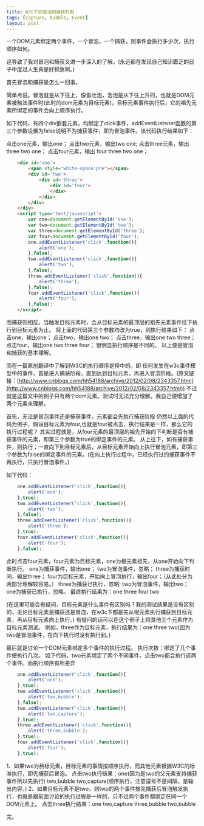 ```yaml
---
title: W3C下的冒泡和捕获机制
tags: [Capture, Bubble, Event]
layout: post
---
```

一个DOM元素绑定两个事件，一个冒泡，一个捕获，则事件会执行多少次，执行顺序如何。

这导致了我对冒泡和捕获又进一步深入的了解。(永远都在发现自己知识匮乏的日子中度过人生真是好抓急啊。)

首先冒泡和捕获是怎么一回事。

简单点说。冒泡就是从下往上，像鱼吐泡，泡泡是从下往上升的，也就是DOM元素被触法事件时(此时的dom元素为目标元素)，目标元素事件执行后，它的祖先元素所绑定的事件会向上顺序执行。

如下代码，有四个div嵌套元素，均绑定了click事件，addEventListener函数的第三个参数设置为false说明不为捕获事件，即为冒泡事件。该代码执行结果如下：

点击one元素，输出one；
点击two元素，输出two one;
点击three元素，输出 three two one；
点击four元素，输出 four three two one；

```html
    <div id='one'>  
        <span style="white-space:pre"></span>
        <div id='two'>  
            <div id='three'>  
                <div id='four'>  
                </div>  
            </div>  
        </div>  
    </div>  
    <script type='text/javascript'>  
        var one=document.getElementById('one');  
        var two=document.getElementById('two');  
        var three=document.getElementById('three');  
        var four=document.getElementById('four');  
        one.addEventListener('click',function(){  
            alert('one');  
        },false);  
        two.addEventListener('click',function(){  
            alert('two');  
        },false);  
        three.addEventListener('click',function(){  
            alert('three');  
        },false);  
        four.addEventListener('click',function(){  
            alert('four');  
        },false);  
    </script>  
```

而捕获则相反。当触发目标元素时，会从目标元素的最顶层的祖先元素事件往下执行到目标元素为止。
将上面的代码第三个参数均改为true，则执行结果如下：
点击one，输出one；
点击two，输出one two；
点击three，输出one two three；
点击four，输出one two three four；
很明显执行顺序是不同的。
以上便是冒泡和捕获的基本理解。

而在一篇原创翻译中了解到W3C的执行顺序是择中的。即
任何发生在w3c事件模型中的事件，首是进入捕获阶段，直到达到目标元素，再进入冒泡阶段。(原文链接：[http://www.cnblogs.com/hh54188/archive/2012/02/08/2343357.html](http://www.cnblogs.com/hh54188/archive/2012/02/08/2343357.html))
不过就是这篇文中的例子只有两个dom元素。测试时无法充分理解。我自己便增加了两个元素来理解。

首先，无论是冒泡事件还是捕获事件，元素都会先执行捕获阶段
仍然以上面的代码为例子，假设目标元素为four,也就是four被点击，执行结果是一样，那么它的执行过程呢？
其实过程就是，从four元素的最顶层的祖先开始向下判断是否有捕获事件的元素，即第三个参数为true的绑定事件的元素。
从上往下，如有捕获事件，则执行；一直向下到目标元素后，从目标元素开始向上执行冒泡元素，即第三个参数为false的绑定事件的元素。(在向上执行过程中，已经执行过的捕获事件不再执行，只执行冒泡事件。)

如下代码：

```javascript
    one.addEventListener('click',function(){  
        alert('one');  
    },true);  
    two.addEventListener('click',function(){  
        alert('two');  
    },false);  
    three.addEventListener('click',function(){  
        alert('three');  
    },true);  
    four.addEventListener('click',function(){  
        alert('four');  
    },false);
```

此时点击four元素，four元素为目标元素，one为根元素祖先，从one开始向下判断执行。
one为捕获事件，输出one；
two为冒泡事件，忽略；
three为捕获时间，输出three；
four为目标元素，开始向上冒泡执行，输出four；（从此处分为两部分理解较容易。）
three为捕获已执行，忽略;
two为冒泡事件，输出two；
one为捕获已执行，忽略。
最终执行结果为：one three four two

(在这里可能会有疑问，目标元素是什么事件有区别吗？我的测试结果是没有区别的，无论目标元素是捕获还是冒泡，在w3c下都是先从根元素执行捕获到目标元素，再从目标元素向上执行。)
有疑问的话可以在这个例子上将其他三个元素作为目标元素测试。
例如，three作为目标元素，执行结果为：one three two(因为two是冒泡事件，在向下执行时没有执行到。)

最后就是讨论一个DOM元素绑定多个事件的执行过程。
执行次数：绑定了几个事件便执行几次。
如下代码，two元素绑定了两个不同事件，点击two都会执行这两个事件。而执行顺序有所差异

```javascript
    one.addEventListener('click',function(){  
        alert('one');  
    },true);  
    two.addEventListener('click',function(){  
        alert('two,bubble');  
    },false);  
    two.addEventListener('click',function(){  
        alert('two,capture');  
    },true);  
    three.addEventListener('click',function(){  
        alert('three,bubble');  
    },true);  
    four.addEventListener('click',function(){  
        alert('four');  
    },true);  
```

1、如果two为目标元素，目标元素的事情按顺序执行，而其他元素根据W3C的标准执行，即先捕获后冒泡。
点击two执行结果：one(因为是two的父元素支持捕获事件所以先执行)  two,bubble  two,capture(顺序执行，注意逗号不是间隔，是输出内容。)
2、如果目标元素不是two，则two的两个事件按先捕获后冒泡触发执行，也就是跟前面讨论的执行过程是一样的，只不过两个事件都绑定在同一个DOM元素上。
点击three执行结果：one two,capture three,bubble two,bubble

完。




